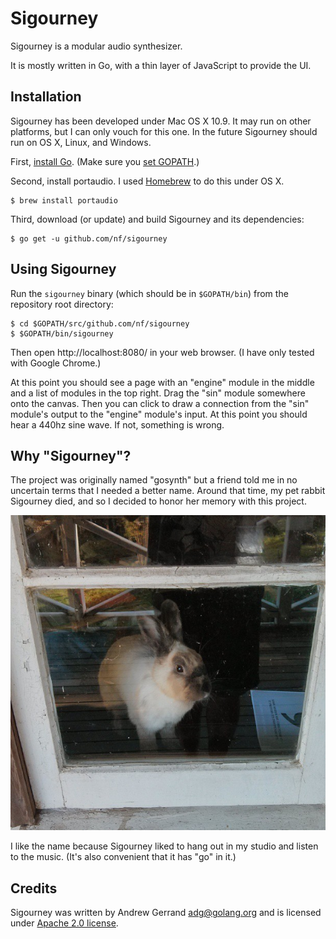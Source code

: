 # Sigourney

Sigourney is a modular audio synthesizer.

It is mostly written in Go, with a thin layer of JavaScript to provide the UI.


## Installation

Sigourney has been developed under Mac OS X 10.9.
It may run on other platforms, but I can only vouch for this one.
In the future Sigourney should run on OS X, Linux, and Windows.

First, [install Go](http://golang.org/doc/install).
(Make sure you [set GOPATH](http://golang.org/doc/code.html).)

Second, install portaudio.
I used [Homebrew](http://brew.sh/) to do this under OS X.

	$ brew install portaudio

Third, download (or update) and build Sigourney and its dependencies:

	$ go get -u github.com/nf/sigourney


## Using Sigourney

Run the `sigourney` binary (which should be in `$GOPATH/bin`) from the
repository root directory:

	$ cd $GOPATH/src/github.com/nf/sigourney
	$ $GOPATH/bin/sigourney

Then open http://localhost:8080/ in your web browser.
(I have only tested with Google Chrome.)

At this point you should see a page with an "engine" module in the middle
and a list of modules in the top right. Drag the "sin" module somewhere onto
the canvas. Then you can click to draw a connection from the "sin" module's
output to the "engine" module's input. At this point you should hear a 440hz
sine wave. If not, something is wrong.


## Why "Sigourney"?

The project was originally named "gosynth" but a friend told me in no uncertain
terms that I needed a better name. Around that time, my pet rabbit Sigourney
died, and so I decided to honor her memory with this project.

![Sigourney, the rabbit](sigourney.jpg)

I like the name because Sigourney liked to hang out in my studio and listen to
the music. (It's also convenient that it has "go" in it.)


## Credits

Sigourney was written by Andrew Gerrand <adg@golang.org> and is licensed under [Apache 2.0 license](LICENSE).

